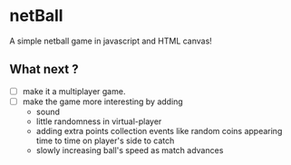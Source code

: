 # netBall
A simple netball game in javascript and HTML canvas!

## What next ?
- [ ] make it a multiplayer game.
- [ ] make the game more interesting by adding
    - sound
    - little randomness in virtual-player
    - adding extra points collection events like random coins appearing time to time on player's side to catch
    - slowly increasing ball's speed as match advances
